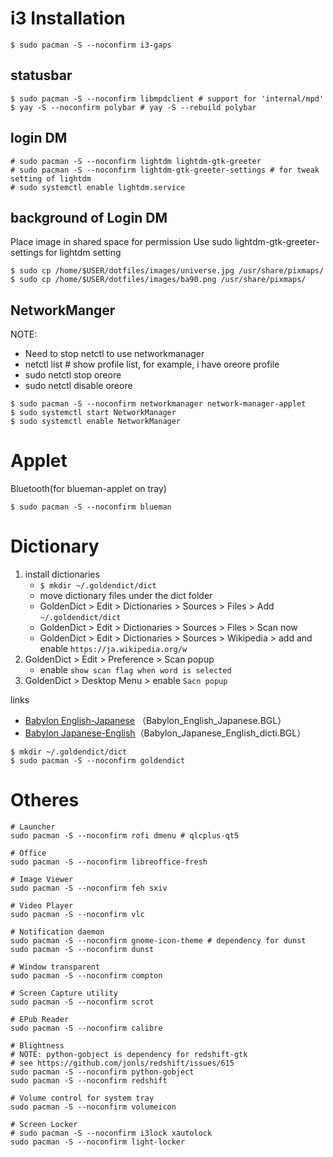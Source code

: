 
# i3 Installation

```
$ sudo pacman -S --noconfirm i3-gaps
```

## statusbar

```
$ sudo pacman -S --noconfirm libmpdclient # support for 'internal/mpd'
$ yay -S --noconfirm polybar # yay -S --rebuild polybar
```

## login DM

```
# sudo pacman -S --noconfirm lightdm lightdm-gtk-greeter
# sudo pacman -S --noconfirm lightdm-gtk-greeter-settings # for tweak setting of lightdm
# sudo systemctl enable lightdm.service
```

## background of Login DM

Place image in shared space for permission
Use sudo lightdm-gtk-greeter-settings for lightdm setting

```
$ sudo cp /home/$USER/dotfiles/images/universe.jpg /usr/share/pixmaps/
$ sudo cp /home/$USER/dotfiles/images/ba90.png /usr/share/pixmaps/
```

## NetworkManger

NOTE:
- Need to stop netctl to use networkmanager
- netctl list # show profile list, for example, i have oreore profile
- sudo netctl stop oreore
- sudo netctl disable oreore

```
$ sudo pacman -S --noconfirm networkmanager network-manager-applet
$ sudo systemctl start NetworkManager
$ sudo systemctl enable NetworkManager
```

# Applet

Bluetooth(for blueman-applet on tray)

```
$ sudo pacman -S --noconfirm blueman
```

# Dictionary

1. install dictionaries
   - `$ mkdir ~/.goldendict/dict`
   - move dictionary files under the dict folder
   - GoldenDict > Edit > Dictionaries > Sources > Files > Add `~/.goldendict/dict`
   - GoldenDict > Edit > Dictionaries > Sources > Files > Scan now
   - GoldenDict > Edit > Dictionaries > Sources > Wikipedia > add and enable `https://ja.wikipedia.org/w`
1. GoldenDict > Edit > Preference > Scan popup
   - enable `show scan flag when word is selected`
1. GoldenDict > Desktop Menu > enable `Sacn popup`

links
- [Babylon English-Japanese](https://www.babylon-software.com/free-dictionaries/languages/Babylon-English-Japanese/907.html) （Babylon_English_Japanese.BGL）
- [Babylon Japanese-English](https://www.babylon-software.com/free-dictionaries/languages/Babylon-Japanese-English/1257.html)（Babylon_Japanese_English_dicti.BGL）

```
$ mkdir ~/.goldendict/dict
$ sudo pacman -S --noconfirm goldendict

```

# Otheres

```
# Launcher
sudo pacman -S --noconfirm rofi dmenu # qlcplus-qt5

# Office
sudo pacman -S --noconfirm libreoffice-fresh

# Image Viewer
sudo pacman -S --noconfirm feh sxiv

# Video Player
sudo pacman -S --noconfirm vlc

# Notification daemon
sudo pacman -S --noconfirm gnome-icon-theme # dependency for dunst
sudo pacman -S --noconfirm dunst

# Window transparent
sudo pacman -S --noconfirm compton

# Screen Capture utility
sudo pacman -S --noconfirm scrot

# EPub Reader
sudo pacman -S --noconfirm calibre

# Blightness
# NOTE: python-gobject is dependency for redshift-gtk
# see https://github.com/jonls/redshift/issues/615
sudo pacman -S --noconfirm python-gobject
sudo pacman -S --noconfirm redshift

# Volume control for system tray
sudo pacman -S --noconfirm volumeicon

# Screen Locker
# sudo pacman -S --noconfirm i3lock xautolock
sudo pacman -S --noconfirm light-locker
```
